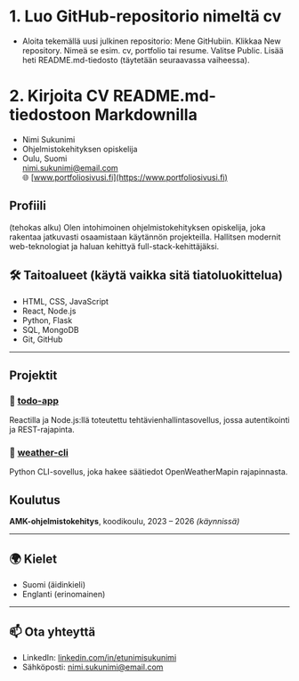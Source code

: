 # 1. Luo GitHub-repositorio nimeltä cv
* Aloita tekemällä uusi julkinen repositorio:
Mene GitHubiin.
Klikkaa New repository.
Nimeä se esim. cv, portfolio tai resume.
Valitse Public.
Lisää heti README.md-tiedosto (täytetään seuraavassa vaiheessa).

# 2. Kirjoita CV README.md-tiedostoon Markdownilla
* Nimi Sukunimi
* Ohjelmistokehityksen opiskelija  
* Oulu, Suomi  
nimi.sukunimi@email.com  
🌐 [www.portfoliosivusi.fi](https://www.portfoliosivusi.fi)



## Profiili

(tehokas alku) Olen intohimoinen ohjelmistokehityksen opiskelija, joka rakentaa jatkuvasti osaamistaan käytännön projekteilla. Hallitsen modernit web-teknologiat ja haluan kehittyä full-stack-kehittäjäksi.



## 🛠️ Taitoalueet (käytä vaikka sitä tiatoluokittelua)

- HTML, CSS, JavaScript
 - React, Node.js
 - Python, Flask
 - SQL, MongoDB
 - Git, GitHub

---

## Projektit

### 📌 [todo-app](https://github.com/kayttaja/todo-app)
Reactilla ja Node.js:llä toteutettu tehtävienhallintasovellus, jossa autentikointi ja REST-rajapinta.

### 📌 [weather-cli](https://github.com/kayttaja/weather-cli)
Python CLI-sovellus, joka hakee säätiedot OpenWeatherMapin rajapinnasta.


## Koulutus

**AMK-ohjelmistokehitys**, koodikoulu, 2023 – 2026 _(käynnissä)_

---

## 🌍 Kielet

- Suomi (äidinkieli)
- Englanti (erinomainen)

---

## 📫 Ota yhteyttä

- LinkedIn: [linkedin.com/in/etunimisukunimi](https://www.linkedin.com/in/etunimisukunimi)
- Sähköposti: nimi.sukunimi@email.com
